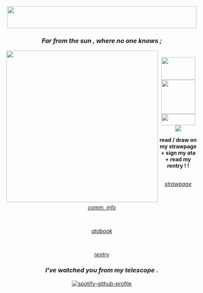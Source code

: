 <div align="center"> 
  <img src="https://graphic.neocities.org/tumblr_inline_npk1qnVozL1ry72eo_500.gif" width="500" height="58">
  
### <p align="center"> <i> Far from the sun , where no one knows ; </i> </p>


<div>
  <img align="left" src="https://64.media.tumblr.com/a1c334c7de14b3d01de3757ff38e52ce/a2b9a9b92798b874-c9/s250x400/a0e9dcc1f1f1c095db9bebb65f87f57ef756bbaa.gifv" width="400" height="400">
  <br>
  <img align="center" src="https://64.media.tumblr.com/45ea6473afe650602a733306af6c0b90/3571d682fd3f014c-1f/s250x400/7d357da9d763c631322536a7df7c156a6a24103c.gifv" width="90" height="60"> <img align="center" src="https://64.media.tumblr.com/4a93927c326b536cc0aa1a159fda0f75/baf41b79d8f82464-2a/s500x750/56246cd0dd115d7aab3ba73875b9bda060e26881.gifv" width="90" height="90"> <img align="center" src="https://64.media.tumblr.com/f30ec682ac91021bc584a2bfe0e1b9e1/65ac36307960233c-6b/s75x75_c1/c74f56e31bc21e6620ee60b93a73e05b3cc51533.gifv" width="90" height="30"> 
  <br>
  <img align="center" src="https://64.media.tumblr.com/85129797db53bb94ef7fe6f061c07c6d/7fd8de99c27e763a-c8/s250x400/8ba53e60b9deb61159c7a00d174faaf0f39c5668.gifv">
<p>
  <div align="center">
  <strong>read / draw on my strawpage + sign my ata + read my rentry ! !</strong>
  <br>
  <br>

  <i>[strawpage](https://perfectmvchine.straw.page/)</i>

 <br>

  <i>[comm. info](https://pelioscomminfo.straw.page/)</i>
  
  <br>

  
  <i>[atabook](https://perfectmvchine.atabook.org/)</i>

  <br>

  <i>[rentry](https://rentry.co/PERFECTMVCHINE)</i> 
</p>

   
<div align="center"> 
  
### <p align="center"> <i> I've watched you from my telescope . </i> </p>
  
  [![spotify-github-profile](https://spotify-github-profile.kittinanx.com/api/view?uid=b62qk1bx8m7sa1fcnayilckim&cover_image=true&theme=novatorem&show_offline=false&background_color=121212&interchange=false&bar_color=ffffff&bar_color_cover=false)](https://github.com/kittinan/spotify-github-profile)
